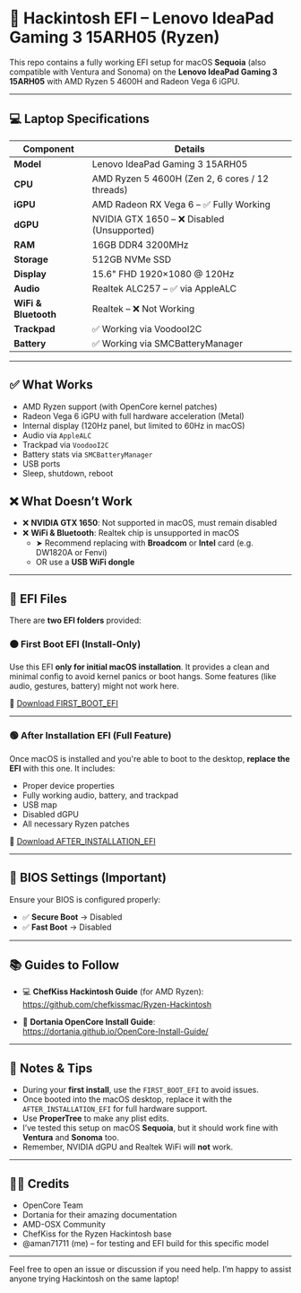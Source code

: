 # 🍏 Hackintosh EFI – Lenovo IdeaPad Gaming 3 15ARH05 (Ryzen)

This repo contains a fully working EFI setup for macOS **Sequoia** (also compatible with Ventura and Sonoma) on the **Lenovo IdeaPad Gaming 3 15ARH05** with AMD Ryzen 5 4600H and Radeon Vega 6 iGPU.

---

## 💻 Laptop Specifications

| Component            | Details |
|---------------------|---------|
| **Model**            | Lenovo IdeaPad Gaming 3 15ARH05 |
| **CPU**              | AMD Ryzen 5 4600H (Zen 2, 6 cores / 12 threads) |
| **iGPU**             | AMD Radeon RX Vega 6 – ✅ Fully Working |
| **dGPU**             | NVIDIA GTX 1650 – ❌ Disabled (Unsupported) |
| **RAM**              | 16GB DDR4 3200MHz |
| **Storage**          | 512GB NVMe SSD |
| **Display**          | 15.6" FHD 1920×1080 @ 120Hz |
| **Audio**            | Realtek ALC257 – ✅ via AppleALC |
| **WiFi & Bluetooth** | Realtek – ❌ Not Working |
| **Trackpad**         | ✅ Working via VoodooI2C |
| **Battery**          | ✅ Working via SMCBatteryManager |

---

## ✅ What Works

- AMD Ryzen support (with OpenCore kernel patches)
- Radeon Vega 6 iGPU with full hardware acceleration (Metal)
- Internal display (120Hz panel, but limited to 60Hz in macOS)
- Audio via `AppleALC`
- Trackpad via `VoodooI2C`
- Battery stats via `SMCBatteryManager`
- USB ports
- Sleep, shutdown, reboot

## ❌ What Doesn’t Work

- ❌ **NVIDIA GTX 1650**: Not supported in macOS, must remain disabled
- ❌ **WiFi & Bluetooth**: Realtek chip is unsupported in macOS
  - ➤ Recommend replacing with **Broadcom** or **Intel** card (e.g. DW1820A or Fenvi)
  - OR use a **USB WiFi dongle**

---

## 🔧 EFI Files

There are **two EFI folders** provided:

### 🟠 First Boot EFI (Install-Only)

Use this EFI **only for initial macOS installation**. It provides a clean and minimal config to avoid kernel panics or boot hangs. Some features (like audio, gestures, battery) might not work here.

🔗 [Download FIRST_BOOT_EFI](https://github.com/aman71711/Lenovo-IdeaPad-Gaming-3-15ARH05-Hackintosh-EFI-/releases/download/FIRST_BOOT_EFI/FIRST_EFI.zip)

---

### 🟢 After Installation EFI (Full Feature)

Once macOS is installed and you're able to boot to the desktop, **replace the EFI** with this one. It includes:

- Proper device properties
- Fully working audio, battery, and trackpad
- USB map
- Disabled dGPU
- All necessary Ryzen patches

🔗 [Download AFTER_INSTALLATION_EFI](https://github.com/aman71711/Lenovo-IdeaPad-Gaming-3-15ARH05-Hackintosh-EFI-/releases/download/EFI_AFTER_INSTALLATION/AFTER_INSTALLATION_EFI.zip)

---

## 🔌 BIOS Settings (Important)

Ensure your BIOS is configured properly:

- ✅ **Secure Boot** → Disabled  
- ✅ **Fast Boot** → Disabled     
---

## 📚 Guides to Follow

- 💻 **ChefKiss Hackintosh Guide** (for AMD Ryzen):  
  https://github.com/chefkissmac/Ryzen-Hackintosh

- 🧠 **Dortania OpenCore Install Guide**:  
  https://dortania.github.io/OpenCore-Install-Guide/

---

## 📌 Notes & Tips

- During your **first install**, use the `FIRST_BOOT_EFI` to avoid issues.
- Once booted into the macOS desktop, replace it with the `AFTER_INSTALLATION_EFI` for full hardware support.
- Use **ProperTree** to make any plist edits.
- I’ve tested this setup on macOS **Sequoia**, but it should work fine with **Ventura** and **Sonoma** too.
- Remember, NVIDIA dGPU and Realtek WiFi will **not** work.

---

## 🧑‍💻 Credits

- OpenCore Team  
- Dortania for their amazing documentation  
- AMD-OSX Community  
- ChefKiss for the Ryzen Hackintosh base  
- @aman71711 (me) – for testing and EFI build for this specific model

---

Feel free to open an issue or discussion if you need help. I’m happy to assist anyone trying Hackintosh on the same laptop!
